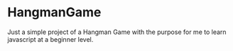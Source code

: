 # HangmanGame
Just a simple project of a Hangman Game with the purpose for me to learn javascript at a beginner level.
